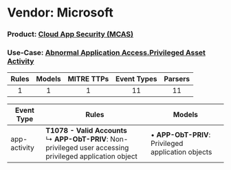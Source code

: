 Vendor: Microsoft
=================
### Product: [Cloud App Security (MCAS)](../ds_microsoft_cloud_app_security_(mcas).md)
### Use-Case: [Abnormal Application Access.Privileged Asset Activity](../../../../UseCases/uc_abnormal_application_access.privileged_asset_activity.md)

| Rules | Models | MITRE TTPs | Event Types | Parsers |
|:-----:|:------:|:----------:|:-----------:|:-------:|
|   1   |   1    |     1      |     11      |   11    |

| Event Type   | Rules                                                                                                                | Models                                                 |
| ------------ | -------------------------------------------------------------------------------------------------------------------- | ------------------------------------------------------ |
| app-activity | <b>T1078 - Valid Accounts</b><br> ↳ <b>APP-ObT-PRIV</b>: Non-privileged user accessing privileged application object |  • <b>APP-ObT-PRIV</b>: Privileged application objects |